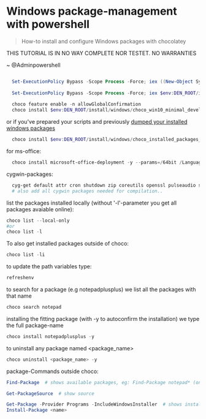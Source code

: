 # Windows package-management with powershell

> How-to install and configure Windows packages with chocolatey

THIS TUTORIAL IS IN NO WAY COMPLETE NOR TESTET. NO WARRANTIES

~ @Adminpowershell

```powershell

  Set-ExecutionPolicy Bypass -Scope Process -Force; iex ((New-Object System.Net.WebClient).DownloadString('https://chocolatey.org/install.ps1'))
  
  Set-ExecutionPolicy Bypass -Scope Process -Force; iex $env:DEN_ROOT/install/windows/powershell_modules.ps1
  
  choco feature enable -n allowGlobalConfirmation
  choco install $env:DEN_ROOT/install/windows/choco_win10_minimal_developer.config -y
```

or if you've prepared your scripts and previously [dumped your installed windows packages](scripts/python/dump_installed_windows_packages.py)

```powershell
  choco install $env:DEN_ROOT/install/windows/choco_installed_packages_$env:computername.config -y
```

for ms-office:

```powershell
  choco install microsoft-office-deployment -y --params=/64bit /Language de-de /Product ProPlusRetail /Exclude Publisher /Exclude OneDrive /Exclude Outlook /Exclude Lync /Exclude Groove /Exclude Access
```

cygwin-packages:

```powershell
  cyg-get default attr cron shutdown zip coreutils openssl pulseaudio sqlite3 gdb git fzf-vim vim python python3 mutt pylint fish fzf-fish guake lynx nginx xfce irssi bash-completion fzf-bash-completion fzf-fish fish-debuginfo
  # also add all cygwin packages needed for compilation..
```

list the packages installed locally (without '-l'-parameter you get all packages avaiable online):

```powershell
choco list --local-only
#or
choco list -l
```

To also get installed packages outside of choco:

```powershell
choco list -li
```

to update the path variables type:

```powershell
refreshenv
```

to search for a package (e.g notepadplusplus) we list all the packages with that name

```powershell
choco search notepad
```

installing the fitting package (with -y to autoconfirm the installation) we type the full package-name

```powershell
choco install notepadplusplus -y
```

to uninstall any package named <package_name>

```powershell
choco uninstall <package_name> -y
```

package-Commands outside choco:

```powershell
Find-Package  # shows available packages, eg: Find-Package notepad* (on first run the packagemanager nuget gets installed)

Get-PackageSource  # show source

Get-Package -Provider Programs -IncludeWindowsInstaller  # shows installed packages
Install-Package <name>
```
